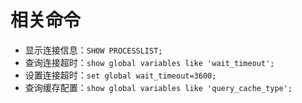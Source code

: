 # 相关命令

- 显示连接信息：`SHOW PROCESSLIST;`
- 查询连接超时：`show global variables like 'wait_timeout';`
- 设置连接超时：`set global wait_timeout=3600;`
- 查询缓存配置：`show global variables like 'query_cache_type';`